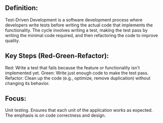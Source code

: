## Definition:
Test-Driven Development is a software development process where developers write tests before writing the actual code that implements the functionality. The cycle involves writing a test, making the test pass by writing the minimal code required, and then refactoring the code to improve quality.

## Key Steps (Red-Green-Refactor):
Red: Write a test that fails because the feature or functionality isn't implemented yet.
Green: Write just enough code to make the test pass.
Refactor: Clean up the code (e.g., optimize, remove duplication) without changing its behavior.

## Focus:
Unit testing.
Ensures that each unit of the application works as expected.
The emphasis is on code correctness and design.